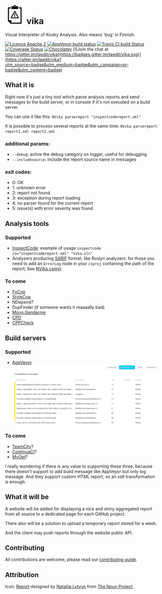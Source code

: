 # ![Project icon](icon.png) vika

Visual Interpreter of Kooky Analysis.
Also means 'bug' in Finnish.

[![Licence Apache 2](https://img.shields.io/badge/licence-Apache%202-blue.svg)](https://github.com/laedit/vika/blob/master/LICENSE) 
[![AppVeyor build status](https://img.shields.io/appveyor/ci/laedit/vika.svg?label=build+windows)](https://ci.appveyor.com/project/laedit/vika) 
[![Travis CI build Status](https://img.shields.io/travis/laedit/vika.svg?label=build+linux)](https://travis-ci.org/laedit/vika) 
[![Coverage Status](https://coveralls.io/repos/laedit/vika/badge.svg)](https://coveralls.io/r/laedit/vika) 
[![Chocolatey](https://img.shields.io/chocolatey/v/nvika.svg)](https://chocolatey.org/packages/nvika) 
[![Join the chat at https://gitter.im/laedit/vika](https://badges.gitter.im/laedit/vika.svg)](https://gitter.im/laedit/vika?utm_source=badge&utm_medium=badge&utm_campaign=pr-badge&utm_content=badge)

## What it is
Right now it's just a tiny tool which parse analysis reports and send messages to the build server, or in console if it's not executed on a build server.

You can use it like this: `NVika parsereport "inspectcodereport.xml"`

It is possible to process several reports at the same time: `NVika parsereport report1.xml report2.xml`

### additional params:
 - `--debug`: active the debug category on logger, useful for debugging
 - `--includesource`: include the report source name in messages

### exit codes:
 - 0: OK
 - 1: unknown error
 - 2: report not found
 - 3: exception during report loading
 - 4: no parser found for the current report
 - 5: issue(s) with error severity was found

## Analysis tools
### Supported
 - [InspectCode](https://chocolatey.org/packages/resharper-clt): example of usage `inspectcode /o="inspectcodereport.xml" "Vika.sln"`
 - Analyzers producing [SARIF](http://sarifweb.azurewebsites.net) format, like Roslyn analyzers: for those you need to add an `ErrorLog` node in your `csproj` containing the path of the report; See [NVika.csproj](https://github.com/laedit/vika/blob/master/src/NVika/NVika.csproj)

### To come
 - [FxCop](https://github.com/laedit/vika/issues/6)
 - [StyleCop](https://github.com/laedit/vika/issues/7)
 - NDepend?
 - DupFinder (if someone wants it reaaaally bad)
 - [Mono.Gendarme](https://github.com/laedit/vika/issues/16)
 - [CPD](https://github.com/laedit/vika/issues/27)
 - [CPPCheck](https://github.com/laedit/vika/issues/26)
 
## Build servers
### Supported
  - [AppVeyor](http://appveyor.com)
![AppVeyor example](AppVeyor.png)
  
### To come
 - [TeamCity](https://github.com/laedit/vika/issues/4)?
 - [ContinuaCI](https://github.com/laedit/vika/issues/3)?
 - [MyGet](https://github.com/laedit/vika/issues/5)?

I really wondering if there is any value to supporting these three, because there doesn't support to add build message like AppVeyor but only log message.
And they support custom HTML report, so an xslt transformation is enough.

## What it will be
A website will be added for displaying a nice and shiny aggregated report from all source to a dedicated page for each GitHub project.

There also will be a solution to upload a temporary report stored for a week.

And the client may push reports through the website public API.

## Contributing
All contributions are welcome, please read our [contributing guide](CONTRIBUTING.md).

## Attribution
Icon: [Report](https://thenounproject.com/term/report/84881/) designed by [Nataliia Lytvyn](https://thenounproject.com/natashenkalitvin/) from [The Noun Project](https://thenounproject.com/).
